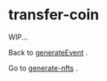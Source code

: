 # transfer-coin

WIP...

Back to [generateEvent](http://localhost:5173/#generate-event) .

Go to [generate-nfts](http://localhost:5173/#generate-nfts) .
